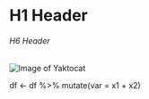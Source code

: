 # H1 Header
###### H6 Header
![Image of Yaktocat](https://octodex.github.com/images/yaktocat.png)

df <- df %>%
  mutate(var = x1 + x2)
